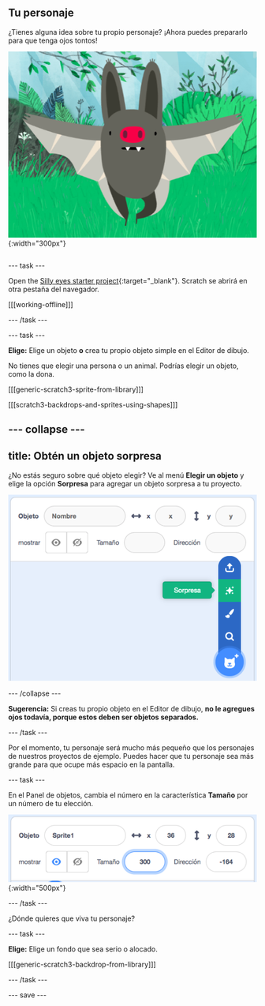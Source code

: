 ## Tu personaje

<div style="display: flex; flex-wrap: wrap">
<div style="flex-basis: 200px; flex-grow: 1; margin-right: 15px;">
¿Tienes alguna idea sobre tu propio personaje? ¡Ahora puedes prepararlo para que tenga ojos tontos!
</div>
<div>

![Un personaje grande.](images/character.png){:width="300px"}    

</div>
</div>

--- task ---

Open the [Silly eyes starter project](https://scratch.mit.edu/projects/582221984/editor){:target="_blank"}. Scratch se abrirá en otra pestaña del navegador.

[[[working-offline]]]

--- /task ---

--- task ---

**Elige:** Elige un objeto **o** crea tu propio objeto simple en el Editor de dibujo.

No tienes que elegir una persona o un animal. Podrías elegir un objeto, como la dona.

[[[generic-scratch3-sprite-from-library]]]

[[[scratch3-backdrops-and-sprites-using-shapes]]]

--- collapse ---
---
title: Obtén un objeto sorpresa
---

¿No estás seguro sobre qué objeto elegir? Ve al menú **Elegir un objeto** y elige la opción **Sorpresa** para agregar un objeto sorpresa a tu proyecto.

![La opción 'Sorpresa' en el menú 'Elegir un Objeto'.](images/surprise-sprite.png)

--- /collapse ---

**Sugerencia:** Si creas tu propio objeto en el Editor de dibujo, **no le agregues ojos todavía, porque estos deben ser objetos separados.**

--- /task ---

Por el momento, tu personaje será mucho más pequeño que los personajes de nuestros proyectos de ejemplo. Puedes hacer que tu personaje sea más grande para que ocupe más espacio en la pantalla.

--- task ---

En el Panel de objetos, cambia el número en la característica **Tamaño** por un número de tu elección.

![](images/size-property.png){:width="500px"}

--- /task ---

¿Dónde quieres que viva tu personaje?

--- task ---

**Elige:** Elige un fondo que sea serio o alocado.

[[[generic-scratch3-backdrop-from-library]]]

--- /task ---

--- save ---
